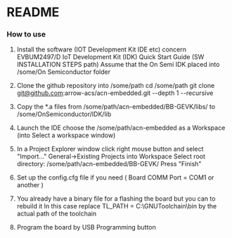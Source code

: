# README #

### How to use ###
1. Install the software (IOT Development Kit IDE etc) concern EVBUM2497/D IoT Development Kit (IDK) Quick Start Guide (SW INSTALLATION STEPS path) 
Assume that the On Semi IDK placed into /some/On Semiconductor folder

2. Clone the github repository into /some/path
cd /some/path
git clone git@github.com:arrow-acs/acn-embedded.git --depth 1 --recursive

3. Copy the *.a files from /some/path/acn-embedded/BB-GEVK/libs/ to /some/OnSemiconductor/IDK/lib

4. Launch the IDE
choose the /some/path/acn-embedded as a Workspace (into Select a workspace window)

5. In a Project Explorer window click right mouse button and select "Import..."
General->Existing Projects into Workspace
Select root directory: /some/path/acn-embedded/BB-GEVK/
Press "Finish"

6. Set up the config.cfg file if you need 
( Board COMM Port = COM1 or another )

7. You already have a binary file for a flashing the board but you can to rebuild it
In this case replace
TL_PATH = C:\GNUToolchain\bin
by the actual path of the toolchain

8. Program the board by USB Programming button
